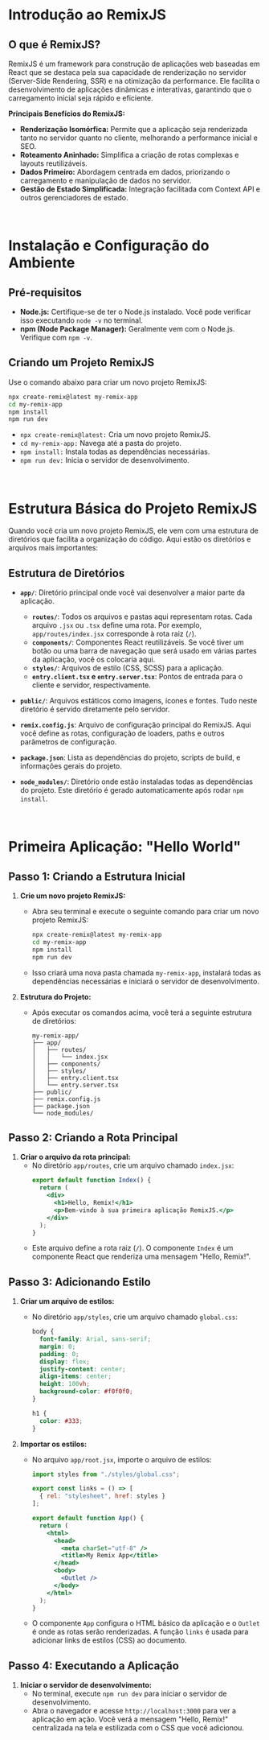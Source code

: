 # Introdução ao RemixJS

## O que é RemixJS?
RemixJS é um framework para construção de aplicações web baseadas em React que se destaca pela sua capacidade de renderização no servidor (Server-Side Rendering, SSR) e na otimização da performance. Ele facilita o desenvolvimento de aplicações dinâmicas e interativas, garantindo que o carregamento inicial seja rápido e eficiente.

**Principais Benefícios do RemixJS:**
- **Renderização Isomórfica:** Permite que a aplicação seja renderizada tanto no servidor quanto no cliente, melhorando a performance inicial e SEO.
- **Roteamento Aninhado:** Simplifica a criação de rotas complexas e layouts reutilizáveis.
- **Dados Primeiro:** Abordagem centrada em dados, priorizando o carregamento e manipulação de dados no servidor.
- **Gestão de Estado Simplificada:** Integração facilitada com Context API e outros gerenciadores de estado.

<br>

# Instalação e Configuração do Ambiente

## Pré-requisitos
- **Node.js:** Certifique-se de ter o Node.js instalado. Você pode verificar isso executando `node -v` no terminal.
- **npm (Node Package Manager):** Geralmente vem com o Node.js. Verifique com `npm -v`.

## Criando um Projeto RemixJS
Use o comando abaixo para criar um novo projeto RemixJS:
```bash
npx create-remix@latest my-remix-app
cd my-remix-app
npm install
npm run dev
```
- `npx create-remix@latest:` Cria um novo projeto RemixJS.
- `cd my-remix-app:` Navega até a pasta do projeto.
- `npm install:` Instala todas as dependências necessárias.
- `npm run dev:` Inicia o servidor de desenvolvimento.

<br>

# Estrutura Básica do Projeto RemixJS

Quando você cria um novo projeto RemixJS, ele vem com uma estrutura de diretórios que facilita a organização do código. Aqui estão os diretórios e arquivos mais importantes:

## Estrutura de Diretórios
- **`app/`**: Diretório principal onde você vai desenvolver a maior parte da aplicação.
  - **`routes/`**: Todos os arquivos e pastas aqui representam rotas. Cada arquivo `.jsx` ou `.tsx` define uma rota. Por exemplo, `app/routes/index.jsx` corresponde à rota raiz (`/`).
  - **`components/`**: Componentes React reutilizáveis. Se você tiver um botão ou uma barra de navegação que será usado em várias partes da aplicação, você os colocaria aqui.
  - **`styles/`**: Arquivos de estilo (CSS, SCSS) para a aplicação.
  - **`entry.client.tsx` e `entry.server.tsx`**: Pontos de entrada para o cliente e servidor, respectivamente.

- **`public/`**: Arquivos estáticos como imagens, ícones e fontes. Tudo neste diretório é servido diretamente pelo servidor.

- **`remix.config.js`**: Arquivo de configuração principal do RemixJS. Aqui você define as rotas, configuração de loaders, paths e outros parâmetros de configuração.

- **`package.json`**: Lista as dependências do projeto, scripts de build, e informações gerais do projeto.

- **`node_modules/`**: Diretório onde estão instaladas todas as dependências do projeto. Este diretório é gerado automaticamente após rodar `npm install`.

<br>

# Primeira Aplicação: "Hello World"

## Passo 1: Criando a Estrutura Inicial
1. **Crie um novo projeto RemixJS:**
   - Abra seu terminal e execute o seguinte comando para criar um novo projeto RemixJS:
     ```bash
     npx create-remix@latest my-remix-app
     cd my-remix-app
     npm install
     npm run dev
     ```
   - Isso criará uma nova pasta chamada `my-remix-app`, instalará todas as dependências necessárias e iniciará o servidor de desenvolvimento.

2. **Estrutura do Projeto:**
   - Após executar os comandos acima, você terá a seguinte estrutura de diretórios:
     ```
     my-remix-app/
     ├── app/
     │   ├── routes/
     │   │   └── index.jsx
     │   ├── components/
     │   ├── styles/
     │   ├── entry.client.tsx
     │   └── entry.server.tsx
     ├── public/
     ├── remix.config.js
     ├── package.json
     └── node_modules/
     ```

## Passo 2: Criando a Rota Principal
1. **Criar o arquivo da rota principal:**
   - No diretório `app/routes`, crie um arquivo chamado `index.jsx`:
     ```jsx
     export default function Index() {
       return (
         <div>
           <h1>Hello, Remix!</h1>
           <p>Bem-vindo à sua primeira aplicação RemixJS.</p>
         </div>
       );
     }
     ```
   - Este arquivo define a rota raiz (`/`). O componente `Index` é um componente React que renderiza uma mensagem "Hello, Remix!".

## Passo 3: Adicionando Estilo
1. **Criar um arquivo de estilos:**
   - No diretório `app/styles`, crie um arquivo chamado `global.css`:
     ```css
     body {
       font-family: Arial, sans-serif;
       margin: 0;
       padding: 0;
       display: flex;
       justify-content: center;
       align-items: center;
       height: 100vh;
       background-color: #f0f0f0;
     }

     h1 {
       color: #333;
     }
     ```

2. **Importar os estilos:**
   - No arquivo `app/root.jsx`, importe o arquivo de estilos:
     ```jsx
     import styles from "./styles/global.css";

     export const links = () => [
       { rel: "stylesheet", href: styles }
     ];

     export default function App() {
       return (
         <html>
           <head>
             <meta charSet="utf-8" />
             <title>My Remix App</title>
           </head>
           <body>
             <Outlet />
           </body>
         </html>
       );
     }
     ```
   - O componente `App` configura o HTML básico da aplicação e o `Outlet` é onde as rotas serão renderizadas. A função `links` é usada para adicionar links de estilos (CSS) ao documento.

## Passo 4: Executando a Aplicação
1. **Iniciar o servidor de desenvolvimento:**
   - No terminal, execute `npm run dev` para iniciar o servidor de desenvolvimento.
   - Abra o navegador e acesse `http://localhost:3000` para ver a aplicação em ação. Você verá a mensagem "Hello, Remix!" centralizada na tela e estilizada com o CSS que você adicionou.
